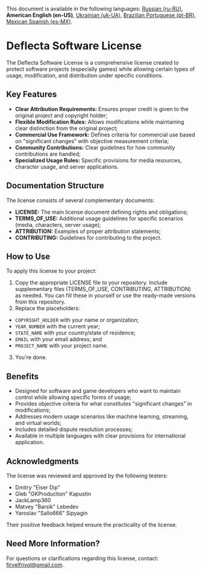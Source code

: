 This document is available in the following languages: [Russian (ru-RU)](/other-langs/README_ru-RU.md), **American English (en-US)**, [Ukrainian (uk-UA)](/other-langs/README_uk-UA.md), [Brazilian Portuguese (pt-BR)](/other-langs/README_pt-BR.md), [Mexican Spanish (es-MX)](/other-langs/README_es-MX.md).

# Deflecta Software License

The Deflecta Software License is a comprehensive license created to protect software projects (especially games) while allowing certain types of usage, modification, and distribution under specific conditions.

## Key Features

* **Clear Attribution Requirements:** Ensures proper credit is given to the original project and copyright holder;
* **Flexible Modification Rules:** Allows modifications while maintaining clear distinction from the original project;
* **Commercial Use Framework:** Defines criteria for commercial use based on "significant changes" with objective measurement criteria;
* **Community Contributions:** Clear guidelines for how community contributions are handled;
* **Specialized Usage Rules:** Specific provisions for media resources, character usage, and server applications.

## Documentation Structure

The license consists of several complementary documents:

* **LICENSE:** The main license document defining rights and obligations;
* **TERMS_OF_USE:** Additional usage guidelines for specific scenarios (media, characters, server usage);
* **ATTRIBUTION:** Examples of proper attribution statements;
* **CONTRIBUTING:** Guidelines for contributing to the project.

## How to Use

To apply this license to your project:

1. Copy the appropriate LICENSE file to your repository. Include supplementary files (TERMS_OF_USE, CONTRIBUTING, ATTRIBUTION) as needed. You can fill these in yourself or use the ready-made versions from this repository.
2. Replace the placeholders:
  * `COPYRIGHT_HOLDER` with your name or organization;
  * `YEAR_NUMBER` with the current year;
  * `STATE_NAME` with your country/state of residence;
  * `EMAIL` with your email address; and
  * `PROJECT_NAME` with your project name.
3. You're done.

## Benefits

* Designed for software and game developers who want to maintain control while allowing specific forms of usage;
* Provides objective criteria for what constitutes "significant changes" in modifications;
* Addresses modern usage scenarios like machine learning, streaming, and virtual worlds;
* Includes detailed dispute resolution processes;
* Available in multiple languages with clear provisions for international application.

## Acknowledgments

The license was reviewed and approved by the following testers:

* Dmitry "Eiser Dip"
* Gleb "GKProduction" Kapustin
* JackLamp360
* Matvey "Barsik" Lebedev
* Yaroslav "Sallo666" Sipyagin

Their positive feedback helped ensure the practicality of the license.

## Need More Information?

For questions or clarifications regarding this license, contact: <firvelfrivol@gmail.com>.
